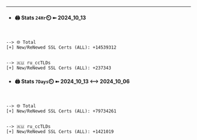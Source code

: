 

---
- #### 🖨️ **Stats** `24Hr`⏲️ ➼ 2024_10_13
```console


--> 🌐 Total
[+] New/ReNewed SSL Certs (ALL): +14539312


--> 🇷🇺 ru_ccTLDs
[+] New/ReNewed SSL Certs (ALL): +237343

```

- #### 🖨️ **Stats** `7Days`⏲️ ➼ 2024_10_13 <--> 2024_10_06
```console


--> 🌐 Total
[+] New/ReNewed SSL Certs (ALL): +79734261


--> 🇷🇺 ru_ccTLDs
[+] New/ReNewed SSL Certs (ALL): +1421019

```


